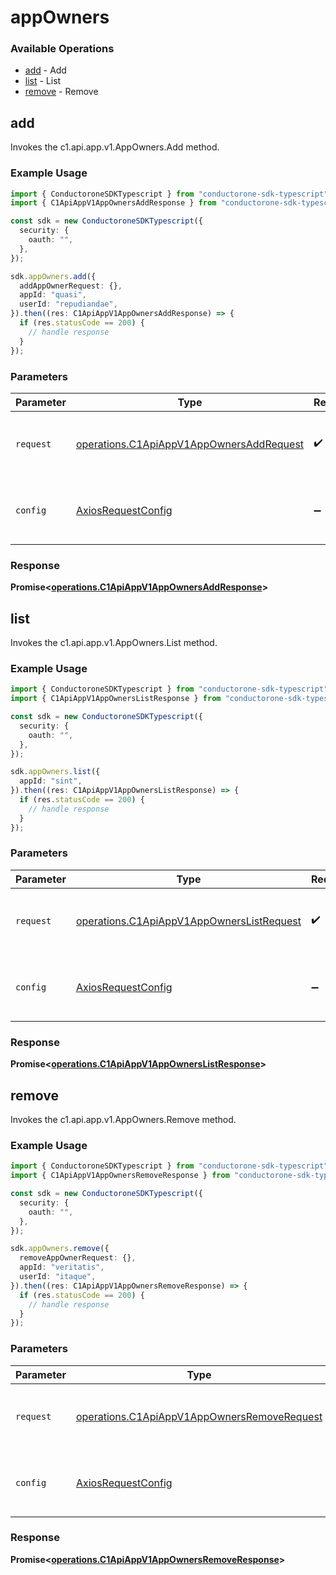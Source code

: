 # appOwners

### Available Operations

* [add](#add) - Add
* [list](#list) - List
* [remove](#remove) - Remove

## add

Invokes the c1.api.app.v1.AppOwners.Add method.

### Example Usage

```typescript
import { ConductoroneSDKTypescript } from "conductorone-sdk-typescript";
import { C1ApiAppV1AppOwnersAddResponse } from "conductorone-sdk-typescript/dist/sdk/models/operations";

const sdk = new ConductoroneSDKTypescript({
  security: {
    oauth: "",
  },
});

sdk.appOwners.add({
  addAppOwnerRequest: {},
  appId: "quasi",
  userId: "repudiandae",
}).then((res: C1ApiAppV1AppOwnersAddResponse) => {
  if (res.statusCode == 200) {
    // handle response
  }
});
```

### Parameters

| Parameter                                                                                            | Type                                                                                                 | Required                                                                                             | Description                                                                                          |
| ---------------------------------------------------------------------------------------------------- | ---------------------------------------------------------------------------------------------------- | ---------------------------------------------------------------------------------------------------- | ---------------------------------------------------------------------------------------------------- |
| `request`                                                                                            | [operations.C1ApiAppV1AppOwnersAddRequest](../../models/operations/c1apiappv1appownersaddrequest.md) | :heavy_check_mark:                                                                                   | The request object to use for the request.                                                           |
| `config`                                                                                             | [AxiosRequestConfig](https://axios-http.com/docs/req_config)                                         | :heavy_minus_sign:                                                                                   | Available config options for making requests.                                                        |


### Response

**Promise<[operations.C1ApiAppV1AppOwnersAddResponse](../../models/operations/c1apiappv1appownersaddresponse.md)>**


## list

Invokes the c1.api.app.v1.AppOwners.List method.

### Example Usage

```typescript
import { ConductoroneSDKTypescript } from "conductorone-sdk-typescript";
import { C1ApiAppV1AppOwnersListResponse } from "conductorone-sdk-typescript/dist/sdk/models/operations";

const sdk = new ConductoroneSDKTypescript({
  security: {
    oauth: "",
  },
});

sdk.appOwners.list({
  appId: "sint",
}).then((res: C1ApiAppV1AppOwnersListResponse) => {
  if (res.statusCode == 200) {
    // handle response
  }
});
```

### Parameters

| Parameter                                                                                              | Type                                                                                                   | Required                                                                                               | Description                                                                                            |
| ------------------------------------------------------------------------------------------------------ | ------------------------------------------------------------------------------------------------------ | ------------------------------------------------------------------------------------------------------ | ------------------------------------------------------------------------------------------------------ |
| `request`                                                                                              | [operations.C1ApiAppV1AppOwnersListRequest](../../models/operations/c1apiappv1appownerslistrequest.md) | :heavy_check_mark:                                                                                     | The request object to use for the request.                                                             |
| `config`                                                                                               | [AxiosRequestConfig](https://axios-http.com/docs/req_config)                                           | :heavy_minus_sign:                                                                                     | Available config options for making requests.                                                          |


### Response

**Promise<[operations.C1ApiAppV1AppOwnersListResponse](../../models/operations/c1apiappv1appownerslistresponse.md)>**


## remove

Invokes the c1.api.app.v1.AppOwners.Remove method.

### Example Usage

```typescript
import { ConductoroneSDKTypescript } from "conductorone-sdk-typescript";
import { C1ApiAppV1AppOwnersRemoveResponse } from "conductorone-sdk-typescript/dist/sdk/models/operations";

const sdk = new ConductoroneSDKTypescript({
  security: {
    oauth: "",
  },
});

sdk.appOwners.remove({
  removeAppOwnerRequest: {},
  appId: "veritatis",
  userId: "itaque",
}).then((res: C1ApiAppV1AppOwnersRemoveResponse) => {
  if (res.statusCode == 200) {
    // handle response
  }
});
```

### Parameters

| Parameter                                                                                                  | Type                                                                                                       | Required                                                                                                   | Description                                                                                                |
| ---------------------------------------------------------------------------------------------------------- | ---------------------------------------------------------------------------------------------------------- | ---------------------------------------------------------------------------------------------------------- | ---------------------------------------------------------------------------------------------------------- |
| `request`                                                                                                  | [operations.C1ApiAppV1AppOwnersRemoveRequest](../../models/operations/c1apiappv1appownersremoverequest.md) | :heavy_check_mark:                                                                                         | The request object to use for the request.                                                                 |
| `config`                                                                                                   | [AxiosRequestConfig](https://axios-http.com/docs/req_config)                                               | :heavy_minus_sign:                                                                                         | Available config options for making requests.                                                              |


### Response

**Promise<[operations.C1ApiAppV1AppOwnersRemoveResponse](../../models/operations/c1apiappv1appownersremoveresponse.md)>**

